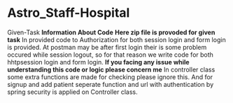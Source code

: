 # Astro_Staff-Hospital
Given-Task
**Information About Code**
**Here zip file is provoded for given task**
In provided code to Authorization for both session login and form login is provided.
At postman may be after first login their is some problem occured while session logout, so for that reason we write code for both hhtpsession login and form login. **If you facing any issue while understanding this code or logic please concern me**
In controller class some extra functions are made for checking please ignore this.
And for signup and add patient seperate function and url with authentication by spring security is applied on Controller class.
